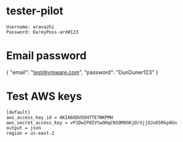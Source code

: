 # tester-pilot

```
Username: aravazhi
Password: Da!myPoss-ard#123
```

# Email password

{
    "email": "test@vmware.com",
    "password": "DunDuner123"
}

# Test AWS keys
```
[default]
aws_access_key_id = AKIA6ODU5DHTTE7WKPMH
aws_secret_access_key = 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
output = json
region = us-east-2
```
